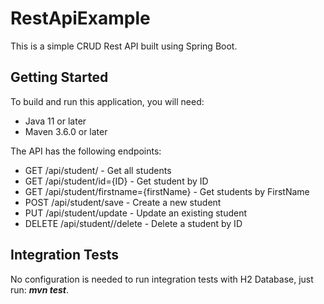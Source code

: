 # RestApiExample
This is a simple CRUD Rest API built using Spring Boot.

## Getting Started

To build and run this application, you will need:
* Java 11 or later
* Maven 3.6.0 or later

The API has the following endpoints:

* GET /api/student/ - Get all students
* GET /api/student/id={ID} - Get student by ID
* GET /api/student/firstname={firstName} - Get students by FirstName
* POST /api/student/save - Create a new student
* PUT /api/student/update - Update an existing student
* DELETE /api/student//delete - Delete a student by ID

## Integration Tests

No configuration is needed to run integration tests with H2 Database, just run: <i><b>mvn test</b></i>.
